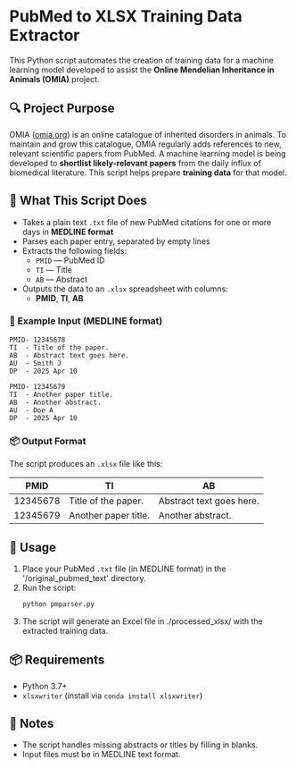 # PubMed to XLSX Training Data Extractor

This Python script automates the creation of training data for a machine learning model developed to assist the **Online Mendelian Inheritance in Animals (OMIA)** project.

## 🔍 Project Purpose

OMIA ([omia.org](https://omia.org)) is an online catalogue of inherited disorders in animals. To maintain and grow this catalogue, OMIA regularly adds references to new, relevant scientific papers from PubMed. A machine learning model is being developed to **shortlist likely-relevant papers** from the daily influx of biomedical literature. This script helps prepare **training data** for that model.

## 🧠 What This Script Does

- Takes a plain text `.txt` file of new PubMed citations for one or more days in **MEDLINE format**
- Parses each paper entry, separated by empty lines
- Extracts the following fields:
  - `PMID` — PubMed ID
  - `TI` — Title
  - `AB` — Abstract
- Outputs the data to an `.xlsx` spreadsheet with columns:
  - **PMID**, **TI**, **AB**

### 📄 Example Input (MEDLINE format)

```text
PMID- 12345678
TI  - Title of the paper.
AB  - Abstract text goes here.
AU  - Smith J
DP  - 2025 Apr 10

PMID- 12345679
TI  - Another paper title.
AB  - Another abstract.
AU  - Doe A
DP  - 2025 Apr 10
```

### 📦 Output Format

The script produces an `.xlsx` file like this:

| PMID      | TI                     | AB                    |
|-----------|------------------------|------------------------|
| 12345678  | Title of the paper.    | Abstract text goes here. |
| 12345679  | Another paper title.   | Another abstract.         |

## 🚀 Usage

1. Place your PubMed `.txt` file (in MEDLINE format) in the '/original_pubmed_text' directory.
2. Run the script:
   ```bash
   python pmparser.py
   ```
3. The script will generate an Excel file in ./processed_xlsx/ with the extracted training data.

## 📦 Requirements

- Python 3.7+
- `xlsxwriter` (install via `conda install xlsxwriter`)

## 🧪 Notes

- The script handles missing abstracts or titles by filling in blanks.
- Input files must be in MEDLINE text format.

